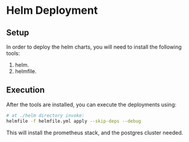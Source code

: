 # Helm Deployment

## Setup

In order to deploy the helm charts, you will need to install the following tools:

1. helm.
2. helmfile.

## Execution

After the tools are installed, you can execute the deployments using:

```sh
# at ./helm directory invoke:
helmfile -f helmfile.yml apply --skip-deps --debug
```

This will install the prometheus stack, and the postgres cluster needed.
